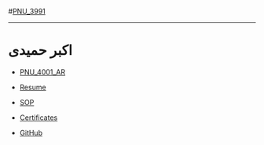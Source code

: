 #[PNU_3991](https://github.com/AliRazavi-edu/PNU_3991#TOC)
<div dir "rtl">

--------------

# اکبر حمیدی
- [PNU_4001_AR](https://github.com/akbar-hamidi/PNU_4001_AR)
- [Resume](https://akbar-hamidi.github.io/My-resume/)  
- [SOP](https://akbar-hamidi.github.io/Sop/)

- [Certificates](https://github.com/akbar-hamidi/PNU_4001_AR/blob/main/Certication/cert-24725967-1024.pdf)
- [GitHub](https://github.com/saharzeinivand)


</div>
